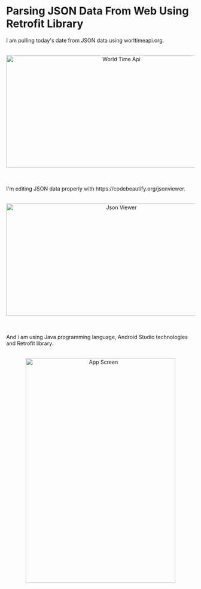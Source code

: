 # Parsing JSON Data From Web Using Retrofit Library

I am pulling today's date from JSON data using worltimeapi.org.
<br>
<br>
<p align="center">
<img align="center" alt="World Time Api" width="600px" height="300px" src="https://iili.io/mEEfGS.png">
</p>
<br>
<br>
I'm editing JSON data properly with https://codebeautify.org/jsonviewer.
<br>
<br>
<p align="center">
<img align="center" alt="Json Viewer" width="600px" height="300px" src="https://iili.io/mEWV5X.png">
</p>
<br>
<br>
And i am using Java programming language, Android Studio technologies and Retrofit library.
<br>
<br>
<p align="center">
<img align="center" alt="App Screen" width="400px" height="600px" src="https://iili.io/mEhvR9.png">
</p>
